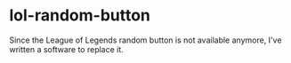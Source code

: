 # lol-random-button
Since the League of Legends random button is not available anymore, I've written a software to replace it.
